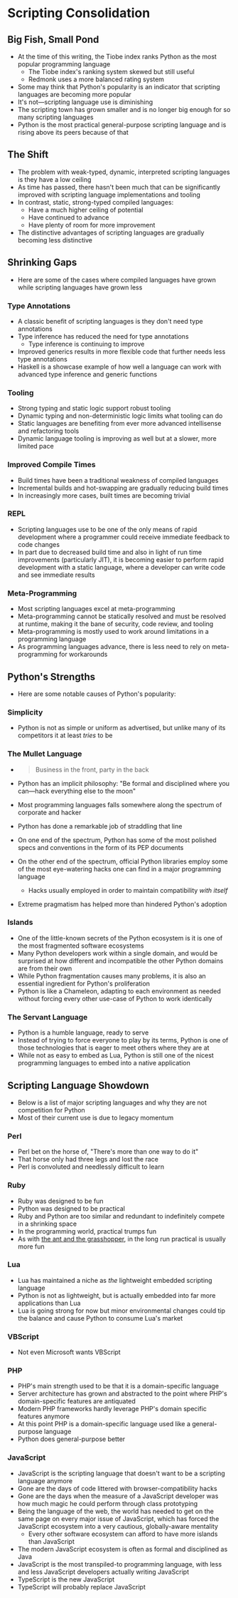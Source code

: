 # Scripting Consolidation

## Big Fish, Small Pond

* At the time of this writing, the Tiobe index ranks Python as the most popular programming language
  * The Tiobe index's ranking system skewed but still useful
  * Redmonk uses a more balanced rating system
* Some may think that Python's popularity is an indicator that scripting languages are becoming more popular
* It's not—scripting language use is diminishing
* The scripting town has grown smaller and is no longer big enough for so many scripting languages
* Python is the most practical general-purpose scripting language and is rising above its peers because of that

## The Shift

* The problem with weak-typed, dynamic, interpreted scripting languages is they have a low ceiling
* As time has passed, there hasn't been much that can be significantly improved with scripting language implementations and tooling
* In contrast, static, strong-typed compiled languages:
  * Have a much higher ceiling of potential
  * Have continued to advance
  * Have plenty of room for more improvement
* The distinctive advantages of scripting languages are gradually becoming less distinctive

## Shrinking Gaps

* Here are some of the cases where compiled languages have grown while scripting languages have grown less

### Type Annotations

* A classic benefit of scripting languages is they don't need type annotations
* Type inference has reduced the need for type annotations
  * Type inference is continuing to improve
* Improved generics results in more flexible code that further needs less type annotations
* Haskell is a showcase example of how well a language can work with advanced type inference and generic functions

### Tooling

* Strong typing and static logic support robust tooling
* Dynamic typing and non-deterministic logic limits what tooling can do
* Static languages are benefiting from ever more advanced intellisense and refactoring tools
* Dynamic language tooling is improving as well but at a slower, more limited pace

### Improved Compile Times

* Build times have been a traditional weakness of compiled languages
* Incremental builds and hot-swapping are gradually reducing build times
* In increasingly more cases, built times are becoming trivial

### REPL

* Scripting languages use to be one of the only means of rapid development where a programmer could receive immediate feedback to code changes
* In part due to decreased build time and also in light of run time improvements (particularly JIT), it is becoming easier to perform rapid development with a static language, where a developer can write code and see immediate results

### Meta-Programming

* Most scripting languages excel at meta-programming
* Meta-programming cannot be statically resolved and must be resolved at runtime, making it the bane of security, code review, and tooling
* Meta-programming is mostly used to work around limitations in a programming language
* As programming languages advance, there is less need to rely on meta-programming for workarounds

## Python's Strengths

* Here are some notable causes of Python's popularity:

### Simplicity

* Python is not as simple or uniform as advertised, but unlike many of its competitors it at least *tries* to be

### The Mullet Language

* > Business in the front, party in the back

* Python has an implicit philosophy: "Be formal and disciplined where you can—hack everything else to the moon"

* Most programming languages falls somewhere along the spectrum of corporate and hacker

* Python has done a remarkable job of straddling that line

* On one end of the spectrum, Python has some of the most polished specs and conventions in the form of its PEP documents

* On the other end of the spectrum, official Python libraries employ some of the most eye-watering hacks one can find in a major programming language

  * Hacks usually employed in order to maintain compatibility *with itself*

* Extreme pragmatism has helped more than hindered Python's adoption

### Islands

* One of the little-known secrets of the Python ecosystem is it is one of the most fragmented software ecosystems
* Many Python developers work within a single domain, and would be surprised at how different and incompatible the other Python domains are from their own
* While Python fragmentation causes many problems, it is also an essential ingredient for Python's proliferation
* Python is like a Chameleon, adapting to each environment as needed without forcing every other use-case of Python to work identically

### The Servant Language

* Python is a humble language, ready to serve
* Instead of trying to force everyone to play by its terms, Python is one of those technologies that is eager to meet others where they are at
* While not as easy to embed as Lua, Python is still one of the nicest programming languages to embed into a native application

## Scripting Language Showdown

* Below is a list of major scripting languages and why they are not competition for Python
* Most of their current use is due to legacy momentum

### Perl

* Perl bet on the horse of, "There's more than one way to do it"
* That horse only had three legs and lost the race
* Perl is convoluted and needlessly difficult to learn

### Ruby

* Ruby was designed to be fun
* Python was designed to be practical
* Ruby and Python are too similar and redundant to indefinitely compete in a shrinking space
* In the programming world, practical trumps fun
* As with [the ant and the grasshopper](https://read.gov/aesop/052.html), in the long run practical is usually more fun

### Lua

* Lua has maintained a niche as *the* lightweight embedded scripting language
* Python is not as lightweight, but is actually embedded into far more applications than Lua
* Lua is going strong for now but minor environmental changes could tip the balance and cause Python to consume Lua's market

### VBScript

* Not even Microsoft wants VBScript

### PHP

* PHP's main strength used to be that it is a domain-specific language
* Server architecture has grown and abstracted to the point where PHP's domain-specific features are antiquated
* Modern PHP frameworks hardly leverage PHP's domain specific features anymore
* At this point PHP is a domain-specific language used like a general-purpose language
* Python does general-purpose better

### JavaScript

* JavaScript is the scripting language that doesn't want to be a scripting language anymore
* Gone are the days of code littered with browser-compatibility hacks
* Gone are the days when the measure of a JavaScript developer was how much magic he could perform through class prototyping
* Being the language of the web, the world has needed to get on the same page on every major issue of JavaScript, which has forced the JavaScript ecosystem into a very cautious, globally-aware mentality
  * Every other software ecosystem can afford to have more islands than JavaScript
* The modern JavaScript ecosystem is often as formal and disciplined as Java
* JavaScript is the most transpiled-to programming language, with less and less JavaScript developers actually writing JavaScript
* TypeScript is the new JavaScript
* TypeScript will probably replace JavaScript

